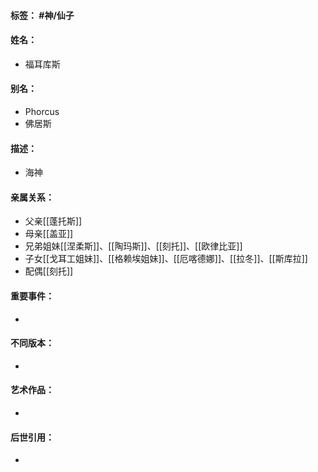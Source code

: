 #### 标签： #神/仙子
#### 姓名：
- 福耳库斯
#### 别名：
- Phorcus
- 佛居斯
#### 描述：
- 海神
#### 亲属关系：
- 父亲[[蓬托斯]]
- 母亲[[盖亚]]
- 兄弟姐妹[[涅柔斯]]、[[陶玛斯]]、[[刻托]]、[[欧律比亚]]
- 子女[[戈耳工姐妹]]、[[格赖埃姐妹]]、[[厄喀德娜]]、[[拉冬]]、[[斯库拉]]
- 配偶[[刻托]]
#### 重要事件：
- 
#### 不同版本：
- 
#### 艺术作品：
- 
#### 后世引用：
- 